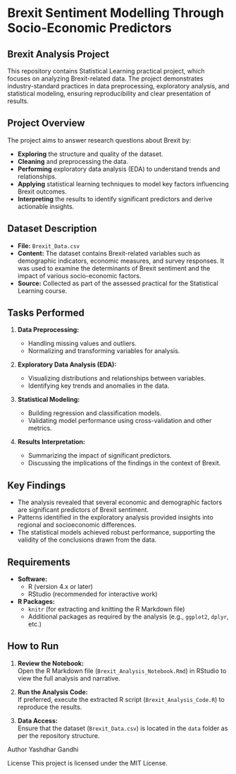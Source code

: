 # Brexit Sentiment Modelling Through Socio-Economic Predictors

## Brexit Analysis Project

This repository contains Statistical Learning practical project, which focuses on analyzing Brexit-related data. The project demonstrates industry-standard practices in data preprocessing, exploratory analysis, and statistical modeling, ensuring reproducibility and clear presentation of results.

## Project Overview

The project aims to answer research questions about Brexit by:
- **Exploring** the structure and quality of the dataset.
- **Cleaning** and preprocessing the data.
- **Performing** exploratory data analysis (EDA) to understand trends and relationships.
- **Applying** statistical learning techniques to model key factors influencing Brexit outcomes.
- **Interpreting** the results to identify significant predictors and derive actionable insights.

## Dataset Description

- **File:** `Brexit_Data.csv`
- **Content:** The dataset contains Brexit-related variables such as demographic indicators, economic measures, and survey responses. It was used to examine the determinants of Brexit sentiment and the impact of various socio-economic factors.
- **Source:** Collected as part of the assessed practical for the Statistical Learning course.

## Tasks Performed

1. **Data Preprocessing:**  
   - Handling missing values and outliers.
   - Normalizing and transforming variables for analysis.
   
2. **Exploratory Data Analysis (EDA):**  
   - Visualizing distributions and relationships between variables.
   - Identifying key trends and anomalies in the data.

3. **Statistical Modeling:**  
   - Building regression and classification models.
   - Validating model performance using cross-validation and other metrics.
   
4. **Results Interpretation:**  
   - Summarizing the impact of significant predictors.
   - Discussing the implications of the findings in the context of Brexit.

## Key Findings

- The analysis revealed that several economic and demographic factors are significant predictors of Brexit sentiment.
- Patterns identified in the exploratory analysis provided insights into regional and socioeconomic differences.
- The statistical models achieved robust performance, supporting the validity of the conclusions drawn from the data.

## Requirements

- **Software:**  
  - R (version 4.x or later)  
  - RStudio (recommended for interactive work)
- **R Packages:**  
  - `knitr` (for extracting and knitting the R Markdown file)  
  - Additional packages as required by the analysis (e.g., `ggplot2`, `dplyr`, etc.)

## How to Run

1. **Review the Notebook:**  
   Open the R Markdown file (`Brexit_Analysis_Notebook.Rmd`) in RStudio to view the full analysis and narrative.

2. **Run the Analysis Code:**  
   If preferred, execute the extracted R script (`Brexit_Analysis_Code.R`) to reproduce the results.

3. **Data Access:**  
   Ensure that the dataset (`Brexit_Data.csv`) is located in the `data` folder as per the repository structure.

Author
Yashdhar Gandhi

License
This project is licensed under the MIT License.
